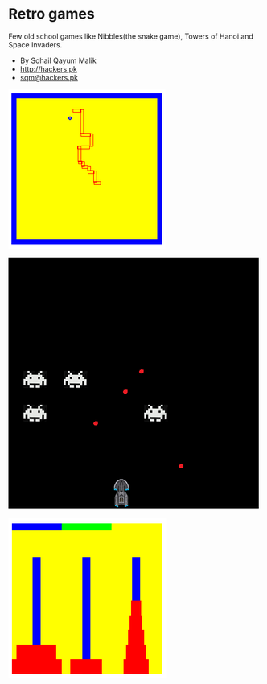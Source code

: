 # Retro games

Few old school games like Nibbles(the snake game), Towers of Hanoi and Space Invaders. 

* By Sohail Qayum Malik
* http://hackers.pk
* sqm@hackers.pk

![Screenshot of Nibbles](nibbles/screenshot.png)

![Screenshot of Space Invaders](space-invaders/screenshot.png)

![Screenshot of Towers Of Hanoi](toh/screenshot.png)




